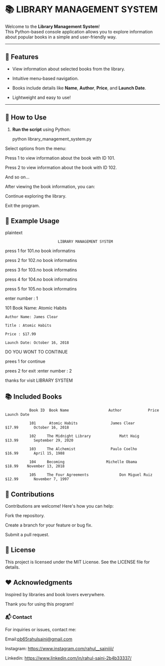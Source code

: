 # 📚 LIBRARY MANAGEMENT SYSTEM

Welcome to the **Library Management System**!  
This Python-based console application allows you to explore information about popular books in a simple and user-friendly way.

---

## 🎯 Features

- View information about selected books from the library.

- Intuitive menu-based navigation.

- Books include details like **Name**, **Author**, **Price**, and **Launch Date**.

- Lightweight and easy to use!

---

## 🚀 How to Use

1. **Run the script** using Python:
   

    python library_management_system.py

Select options from the menu:

Press 1 to view information about the book with ID 101.

Press 2 to view information about the book with ID 102.


And so on...

After viewing the book information, you can:

Continue exploring the library.

Exit the program.

## 📖 Example Usage

plaintext


                            LIBRARY MANAGEMENT SYSTEM


press 1 for 101.no book informatins

press 2 for 102.no book informatins

press 3 for 103.no book informatins

press 4 for 104.no book informatins

press 5 for 105.no book informatins



enter number : 1

101 Book Name: Atomic Habits

    Author Name: James Clear
    
    Title : Atomic Habits
    
    Price : $17.99
    
    Launch Date: October 16, 2018



DO YOU WONT TO CONTINUE

   prees 1 for continue
   
   prees 2 for exit :enter number : 2


thanks for visit  LIBRARY SYSTEM

## 📚 Included Books

               Book ID	Book Name	               Author	         Price	      Launch Date

               101   	Atomic Habits	            James Clear	      $17.99	   October 16, 2018

               102	   The Midnight Library	            Matt Haig	      $13.99	   September 29, 2020

               103	   The Alchemist	            Paulo Coelho      $16.99	   April 15, 1988

               104	   Becoming	                  Michelle Obama     $18.99	   November 13, 2018

               105	   The Four Agreements	            Don Miguel Ruiz   $12.99	   November 7, 1997

## 🤝 Contributions

Contributions are welcome! Here's how you can help:


Fork the repository.

Create a branch for your feature or bug fix.

Submit a pull request.

## 📜 License

This project is licensed under the MIT License. See the LICENSE file for details.



## ❤️ Acknowledgments

Inspired by libraries and book lovers everywhere.

Thank you for using this program!



### 📬 Contact

For inquiries or issues, contact me:


Email:pb65rahulsaini@gmail.com

Instagram: https://www.instagram.com/rahul__sainiiii/

Linkedin: https://www.linkedin.com/in/rahul-saini-2b4b33337/
















